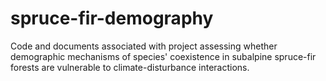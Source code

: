 # spruce-fir-demography
Code and documents associated with project assessing whether demographic mechanisms of species' coexistence in subalpine spruce-fir forests are vulnerable to climate-disturbance interactions.
